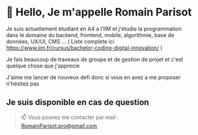    # 👋 Hello, Je m'appelle Romain Parisot

Je suis actuellement étudiant en A4 a l'IIM et j'étudie la programmation dans le domaine du backend, frontend, mobile, algorithmie, base de données, UX/UI, CMS ... ( Liste complete ici https://www.iim.fr/cursus/bachelor-coding-digital-innovation/ )

Je fais beaucoup de traveaux de groupe et de gestion de projet et c'est quelque chose que j'apprecie

J'aime me lancer de nouveux defi donc si vous en avez a me proposer n'hésitez pas

## Je suis disponible en cas de question 

> 📫 Vous pouvez me contacter par mail : RomainParisot.pro@gmail.com 

